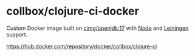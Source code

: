 # collbox/clojure-ci-docker

Custom Docker image built on [cimg/openjdk:17][cimg/openjdk] with
[Node][] and [Leiningen][] support.

https://hub.docker.com/repository/docker/collbox/clojure-ci

[cimg/openjdk]: https://circleci.com/developer/images/image/cimg/openjdk
[node]: https://nodejs.org
[leiningen]: https://leiningen.org
